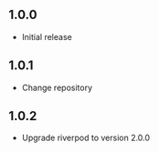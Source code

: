 ## 1.0.0

- Initial release

## 1.0.1

- Change repository

## 1.0.2

- Upgrade riverpod to version 2.0.0
